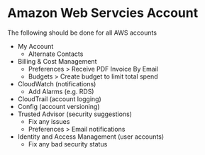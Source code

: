 # Amazon Web Servcies Account

The following should be done for all AWS accounts

* My Account
  * Alternate Contacts
* Billing & Cost Management
  * Preferences > Receive PDF Invoice By Email
  * Budgets > Create budget to limit total spend
* CloudWatch (notifications)
  * Add Alarms (e.g. RDS)
* CloudTrail (account logging)
* Config (account versioning)
* Trusted Advisor (security suggestions)
  * Fix any issues
  * Preferences > Email notifications
* Identity and Access Management (user accounts)
  * Fix any bad security status
